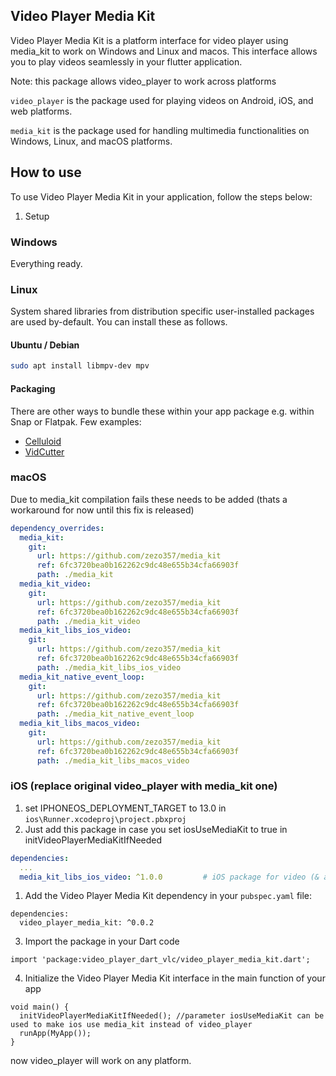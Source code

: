 ## Video Player Media Kit
Video Player Media Kit is a platform interface for video player using media_kit to work on Windows and Linux and macos. This interface allows you to play videos seamlessly in your flutter application.

Note: this package allows video_player to work across platforms

`video_player` is the package used for playing videos on Android, iOS, and web platforms.

`media_kit` is the package used for handling multimedia functionalities on Windows, Linux, and macOS platforms.

## How to use
To use Video Player Media Kit in your application, follow the steps below:

1. Setup

### Windows

Everything ready.

### Linux

System shared libraries from distribution specific user-installed packages are used by-default. You can install these as follows.

#### Ubuntu / Debian

```bash
sudo apt install libmpv-dev mpv
```

#### Packaging

There are other ways to bundle these within your app package e.g. within Snap or Flatpak. Few examples:

- [Celluloid](https://github.com/celluloid-player/celluloid/blob/master/flatpak/io.github.celluloid_player.Celluloid.json)
- [VidCutter](https://github.com/ozmartian/vidcutter/tree/master/_packaging)
### macOS

Due to media_kit compilation fails these needs to be added (thats a workaround for now until this fix is released)

```yaml
dependency_overrides:
  media_kit:
    git:
      url: https://github.com/zezo357/media_kit
      ref: 6fc3720bea0b162262c9dc48e655b34cfa66903f
      path: ./media_kit
  media_kit_video:
    git:
      url: https://github.com/zezo357/media_kit
      ref: 6fc3720bea0b162262c9dc48e655b34cfa66903f
      path: ./media_kit_video
  media_kit_libs_ios_video:
    git:
      url: https://github.com/zezo357/media_kit
      ref: 6fc3720bea0b162262c9dc48e655b34cfa66903f
      path: ./media_kit_libs_ios_video
  media_kit_native_event_loop:
    git:
      url: https://github.com/zezo357/media_kit
      ref: 6fc3720bea0b162262c9dc48e655b34cfa66903f
      path: ./media_kit_native_event_loop
  media_kit_libs_macos_video:
    git:
      url: https://github.com/zezo357/media_kit
      ref: 6fc3720bea0b162262c9dc48e655b34cfa66903f
      path: ./media_kit_libs_macos_video
```


### iOS (replace original video_player with media_kit one)

1. set IPHONEOS_DEPLOYMENT_TARGET to 13.0 in `ios\Runner.xcodeproj\project.pbxproj`
2. Just add this package in case you set iosUseMediaKit to true in initVideoPlayerMediaKitIfNeeded

```yaml
dependencies:
  ...
  media_kit_libs_ios_video: ^1.0.0         # iOS package for video (& audio) native libraries.
```


1. Add the Video Player Media Kit dependency in your `pubspec.yaml` file:

```
dependencies:
  video_player_media_kit: ^0.0.2
```

3.  Import the package in your Dart code
```
import 'package:video_player_dart_vlc/video_player_media_kit.dart';
```

4.  Initialize the Video Player Media Kit interface in the main function of your app

```
void main() {
  initVideoPlayerMediaKitIfNeeded(); //parameter iosUseMediaKit can be used to make ios use media_kit instead of video_player
  runApp(MyApp());
}
```

now video_player will work on any platform.

